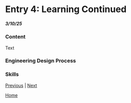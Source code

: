 # Entry 4: Learning Continued
##### 3/10/25

### Content
Text

### Engineering Design Process


### Skills



[Previous](entry03.md) | [Next](entry05.md)

[Home](../README.md)
